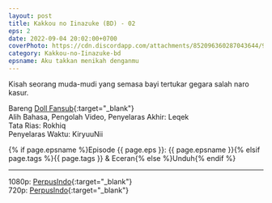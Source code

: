 ```yaml
---
layout: post
title: Kakkou no Iinazuke (BD) - 02
eps: 2
date: 2022-09-04 20:02:00+0700
coverPhoto: https://cdn.discordapp.com/attachments/852096360287043644/991700187670130728/unknown.png
category: Kakkou-no-Iinazuke-bd
epsname: Aku takkan menikah denganmu
---
```


Kisah seorang muda-mudi yang semasa bayi tertukar gegara salah naro kasur.

Bareng [Doll Fansub](https://www.perpusindo.info/user/Leqek){:target="_blank"}
<br>
Alih Bahasa, Pengolah Video, Penyelaras Akhir: Leqek
<br>
Tata Rias: Rokhiq
<br>
Penyelaras Waktu: KiryuuNii

{% if page.epsname %}Episode {{ page.eps }}: {{ page.epsname }}{% elsif page.tags %}{{ page.tags }} & Eceran{% else %}Unduh{% endif %}

---
1080p: [PerpusIndo](https://www.perpusindo.info/berkas/53vAN0Ee){:target="_blank"}<br>
720p: [PerpusIndo](https://www.perpusindo.info/berkas/dVOiC44B){:target="_blank"}
